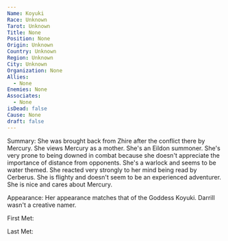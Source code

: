 ```yaml
---
Name: Koyuki
Race: Unknown
Tarot: Unknown
Title: None
Position: None
Origin: Unknown
Country: Unknown
Region: Unknown
City: Unknown
Organization: None
Allies:
  - None
Enemies: None
Associates:
  - None
isDead: false
Cause: None
draft: false
---
```

Summary: She was brought back from Zhire after the conflict there by Mercury. She views Mercury as a mother. She's an Eildon summoner. She's very prone to being downed in combat because she doesn't appreciate the importance of distance from opponents. She's a warlock and seems to be water themed. She reacted very strongly to her mind being read by Cerberus. She is flighty and doesn't seem to be an experienced adventurer. She is nice and cares about Mercury.  

Appearance: Her appearance matches that of the Goddess Koyuki. Darrill wasn't a creative namer.

First Met: 

Last Met: 
